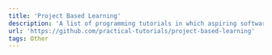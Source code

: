 ```yaml
---
title: 'Project Based Learning'
description: 'A list of programming tutorials in which aspiring software developers learn how to build an application from scratch.'
url: 'https://github.com/practical-tutorials/project-based-learning'
tags: Other
---
```

